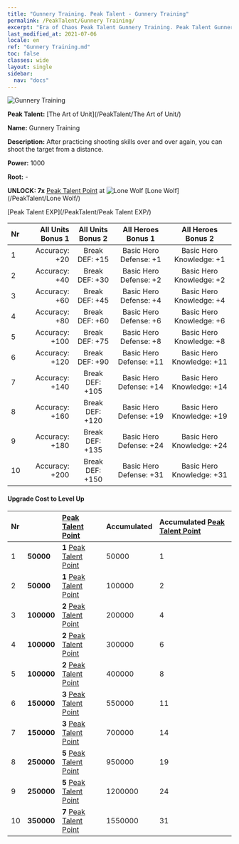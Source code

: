 ```yaml
---
title: "Gunnery Training. Peak Talent - Gunnery Training"
permalink: /PeakTalent/Gunnery Training/
excerpt: "Era of Chaos Peak Talent Gunnery Training. Peak Talent Gunnery Training. Gunnery Training"
last_modified_at: 2021-07-06
locale: en
ref: "Gunnery Training.md"
toc: false
classes: wide
layout: single
sidebar:
  nav: "docs"
---
```


  ![Gunnery Training](/images/pt/talent_2008.png)

  **Peak Talent:** [The Art of Unit](/PeakTalent/The Art of Unit/)

  **Name:** Gunnery Training

  **Description:** After practicing shooting skills over and over again, you can shoot the target from a distance.

  **Power:** 1000

  **Root:** -

  **UNLOCK: 7x** [Peak Talent Point](/Items/con_934/) at ![Lone Wolf](/images/pt/talent_2001.png) [Lone Wolf](/PeakTalent/Lone Wolf/)

  [Peak Talent EXP](/PeakTalent/Peak Talent EXP/)

  | Nr | All Units Bonus 1 | All Units Bonus 2 | All Heroes Bonus 1 | All Heroes Bonus 2 |
  |:---|--------------:|:-------------:|:-------------:|:-------------:|
  | 1 | Accuracy: +20 | Break DEF: +15 | Basic Hero Defense: +1 | Basic Hero Knowledge: +1 |
  | 2 | Accuracy: +40 | Break DEF: +30 | Basic Hero Defense: +2 | Basic Hero Knowledge: +2 |
  | 3 | Accuracy: +60 | Break DEF: +45 | Basic Hero Defense: +4 | Basic Hero Knowledge: +4 |
  | 4 | Accuracy: +80 | Break DEF: +60 | Basic Hero Defense: +6 | Basic Hero Knowledge: +6 |
  | 5 | Accuracy: +100 | Break DEF: +75 | Basic Hero Defense: +8 | Basic Hero Knowledge: +8 |
  | 6 | Accuracy: +120 | Break DEF: +90 | Basic Hero Defense: +11 | Basic Hero Knowledge: +11 |
  | 7 | Accuracy: +140 | Break DEF: +105 | Basic Hero Defense: +14 | Basic Hero Knowledge: +14 |
  | 8 | Accuracy: +160 | Break DEF: +120 | Basic Hero Defense: +19 | Basic Hero Knowledge: +19 |
  | 9 | Accuracy: +180 | Break DEF: +135 | Basic Hero Defense: +24 | Basic Hero Knowledge: +24 |
  | 10 | Accuracy: +200 | Break DEF: +150 | Basic Hero Defense: +31 | Basic Hero Knowledge: +31 |


#### Upgrade Cost to Level Up

  | Nr | <i class="fas fa-coins"/> | [Peak Talent Point](/Items/con_934/) | Accumulated <i class="fas fa-coins"/> | Accumulated [Peak Talent Point](/Items/con_934/) |
  |:---|:--------------|:-------------|:-------------|:-------------|
  | 1 | **50000** | **1** [Peak Talent Point](/Items/con_934/) | 50000 | 1 |
  | 2 | **50000** | **1** [Peak Talent Point](/Items/con_934/) | 100000 | 2 |
  | 3 | **100000** | **2** [Peak Talent Point](/Items/con_934/) | 200000 | 4 |
  | 4 | **100000** | **2** [Peak Talent Point](/Items/con_934/) | 300000 | 6 |
  | 5 | **100000** | **2** [Peak Talent Point](/Items/con_934/) | 400000 | 8 |
  | 6 | **150000** | **3** [Peak Talent Point](/Items/con_934/) | 550000 | 11 |
  | 7 | **150000** | **3** [Peak Talent Point](/Items/con_934/) | 700000 | 14 |
  | 8 | **250000** | **5** [Peak Talent Point](/Items/con_934/) | 950000 | 19 |
  | 9 | **250000** | **5** [Peak Talent Point](/Items/con_934/) | 1200000 | 24 |
  | 10 | **350000** | **7** [Peak Talent Point](/Items/con_934/) | 1550000 | 31 |
